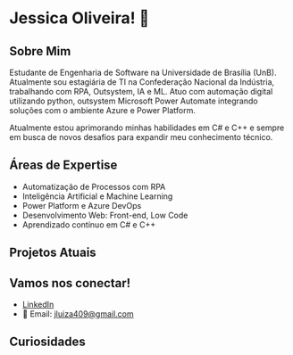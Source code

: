 # Jessica Oliveira! 👋

## Sobre Mim
Estudante de Engenharia de Software na Universidade de Brasília (UnB). Atualmente sou estagiária de TI na Confederação Nacional da Indústria, trabalhando com RPA, Outsystem, IA e ML. Atuo com automação digital utilizando python, outsystem Microsoft Power Automate integrando soluções com o ambiente Azure e Power Platform.

Atualmente estou aprimorando minhas habilidades em C# e C++ e sempre em busca de novos desafios para expandir meu conhecimento técnico.

## Áreas de Expertise
- Automatização de Processos com RPA
- Inteligência Artificial e Machine Learning
- Power Platform e Azure DevOps
- Desenvolvimento Web: Front-end, Low Code
- Aprendizado contínuo em C# e C++

## Projetos Atuais


## Vamos nos conectar!
- [LinkedIn](URL_DO_SEU_LINKEDIN)
- 📧 Email: jluiza409@gmail.com

## Curiosidades



